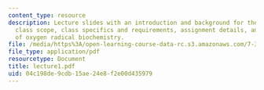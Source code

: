 ```yaml
---
content_type: resource
description: Lecture slides with an introduction and background for the course. Includes
  class scope, class specifics and requirements, assignment details, and a short overview
  of oxygen radical biochemistry.
file: /media/https%3A/open-learning-course-data-rc.s3.amazonaws.com/7-343-the-radical-consequences-of-respiration-reactive-oxygen-species-in-aging-and-disease-fall-2007/04c198de9cdb15ae24e8f2e00d435979_lecture1.pdf
file_type: application/pdf
resourcetype: Document
title: lecture1.pdf
uid: 04c198de-9cdb-15ae-24e8-f2e00d435979
---
```

